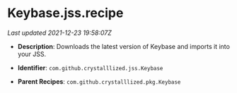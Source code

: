 # Keybase.jss.recipe

_Last updated 2021-12-23 19:58:07Z_

- **Description**: Downloads the latest version of Keybase and imports it into your JSS.

- **Identifier**: `com.github.crystalllized.jss.Keybase`

- **Parent Recipes**: `com.github.crystalllized.pkg.Keybase`